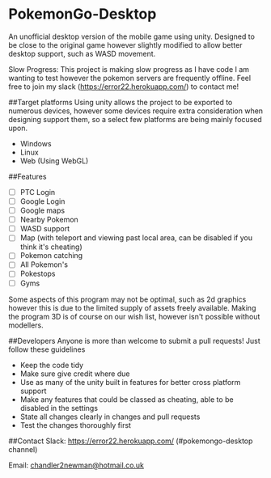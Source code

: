 # PokemonGo-Desktop
An unofficial desktop version of the mobile game using unity. Designed to be close to the original game however slightly modified to allow better desktop support, such as WASD movement.

Slow Progress: This project is making slow progress as I have code I am wanting to test however the pokemon servers are frequently offline. Feel free to join my slack (https://error22.herokuapp.com/) to contact me!

##Target platforms
Using unity allows the project to be exported to numerous devices, however some devices require extra consideration when designing support them, so a select few platforms are being mainly focused upon.
- Windows
- Linux
- Web (Using WebGL)

##Features
- [ ] PTC Login
- [ ] Google Login
- [ ] Google maps
- [ ] Nearby Pokemon
- [ ] WASD support
- [ ] Map (with teleport and viewing past local area, can be disabled if you think it's cheating)
- [ ] Pokemon catching
- [ ] All Pokemon's 
- [ ] Pokestops
- [ ] Gyms

Some aspects of this program may not be optimal, such as 2d graphics however this is due to the limited supply of assets freely available. Making the program 3D is of course on our wish list, however isn't possible without modellers. 

##Developers 
Anyone is more than welcome to submit a pull requests! Just follow these guidelines
- Keep the code tidy
- Make sure give credit where due
- Use as many of the unity built in features for better cross platform support
- Make any features that could be classed as cheating, able to be disabled in the settings
- State all changes clearly in changes and pull requests
- Test the changes thoroughly first

##Contact
Slack: https://error22.herokuapp.com/ (#pokemongo-desktop channel)

Email: chandler2newman@hotmail.co.uk
